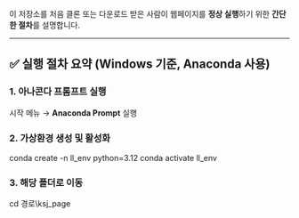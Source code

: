 이 저장소를 처음 클론 또는 다운로드 받은 사람이 웹페이지를 **정상 실행**하기 위한 **간단한 절차**를 설명합니다.

---

## ✅ 실행 절차 요약 (Windows 기준, Anaconda 사용)

### 1. 아나콘다 프롬프트 실행
시작 메뉴 → **Anaconda Prompt** 실행


### 2. 가상환경 생성 및 활성화
conda create -n ll_env python=3.12
conda activate ll_env
### 3. 해당 폴더로 이동
cd 경로\ksj_page
